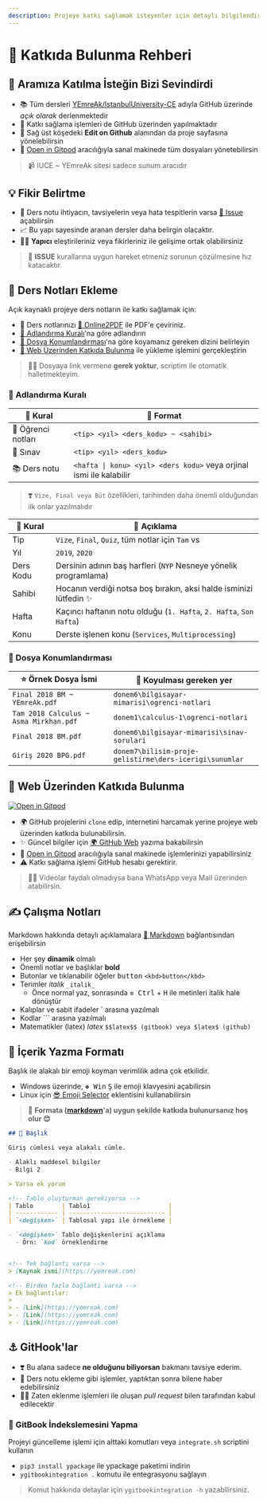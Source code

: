 ```yaml
---
description: Projeye katkı sağlamak isteyenler için detaylı bilgilendirme yazım
---
```


# 💖 Katkıda Bulunma Rehberi

<!-- TODO: Forkları güncelleme alanı eklenecek -->

## 🎈 Aramıza Katılma İsteğin Bizi Sevindirdi

- 📚 Tüm dersleri [YEmreAk/IstanbulUniversity-CE](https://github.com/YEmreAk/IstanbulUniversity-CE) adıyla GitHub üzerinde *açık olarak* derlenmektedir
- 🤝 Katkı sağlama işlemleri de GitHub üzerinden yapılmaktadır
- 🏹 Sağ üst köşedeki  **Edit on Github** alanından da proje sayfasına yönelebilirsin
- 🌃 [Open in Gitpod](https://gitpod.io/#https://github.com/YEmreAk/IstanbulUniversity-CE) aracılığıyla sanal makinede tüm dosyaları yönetebilirsin

> 📹 IUCE ~ YEmreAk sitesi sadece sunum aracıdır

## 💡 Fikir Belirtme <a name="fikir-belirtme"></a>

- 📙 Ders notu ihtiyacın, tavsiyelerin veya hata tespitlerin varsa [🦋 Issue](https://github.com/yedhrab/IstanbulUniversity-CE/issues) açabilirsin
- 📈 Bu yapı sayesinde aranan dersler daha belirgin olacaktır.
- 👮‍♂️ **Yapıcı** eleştirileriniz veya fikirleriniz ile gelişime ortak olabilirsiniz

> 📌 **ISSUE** kurallarına uygun hareket etmeniz sorunun çözülmesine hız katacaktır.

## 📙 Ders Notları Ekleme <a name="ders-notlari-ekleme"></a>

Açık kaynaklı projeye ders notların ile katkı sağlamak için:

- 💫 Ders notlarınızı [📕 Online2PDF](https://online2pdf.com/) ile PDF'e çeviriniz.
- [👮‍ Adlandırma Kuralı](#adlandirma-kurali)'na göre adlandırın
- [🚙 Dosya Konumlandırması](#dosya-konumlandirmasi)'na göre koyamanız gereken dizini belirleyin
- [🚀 Web Üzerinden Katkıda Bulunma](#web-uzerinden-katkida-bulunma) ile yükleme işlemini gerçekleştirin

> 👨‍💻 Dosyaya link vermene **gerek yoktur**, scriptim ile otomatik halletmekteyim.

### 👮‍ Adlandırma Kuralı <a name="adlandirma-kurali"></a>

| 👮‍ Kural | 📑 Format                                                      |
| --------- | ---------------------------------------------------------------- |
| 📕 Öğrenci notları       |  `<tip> <yıl> <ders_kodu> ~ <sahibi>`                 |
| 📃 Sınav       |  `<tip> <yıl> <ders_kodu>`                 |
| 📚 Ders notu | `<hafta \| konu> <yıl> <ders kodu>` veya orjinal ismi ile kalabilir |

> ❣️ `Vize, Final veya Büt` özellikleri, tarihinden daha önemli olduğundan ilk onlar yazılmalıdır

| 👮‍ Kural | 📜 Açıklama                                                      |
| --------- | ---------------------------------------------------------------- |
| Tip       | `Vize`, `Final`, `Quiz`, tüm notlar için `Tam` vs                |
| Yıl       | `2019`, `2020`                                                   |
| Ders Kodu | Dersinin adının baş harfleri (`NYP` Nesneye yönelik programlama) |
| Sahibi    | Hocanın verdiği notsa boş bırakın, aksi halde isminizi lütfedin ✨|
| Hafta | Kaçıncı haftanın notu olduğu (`1. Hafta`, `2. Hafta`, `Son Hafta`) |
| Konu | Derste işlenen konu (`Services`, `Multiprocessing`) |

### 🚙 Dosya Konumlandırması <a name="dosya-konumlandirmasi"></a>

| ⭐ Örnek Dosya İsmi                     | 📁 Koyulması gereken yer                                        |
| -------------------------------------- | --------------------------------------------------------------- |
| `Final 2018 BM ~ YEmreAk.pdf`     | `donem6\bilgisayar-mimarisi\ogrenci-notlari` |
| `Tam 2018 Calculus ~ Asma Mirkhan.pdf` | `donem1\calculus-1\ogrenci-notlari`      |
| `Final 2018 BM.pdf`                    | `donem6\bilgisayar-mimarisi\sinav-sorulari`  |
| `Giriş 2020 BPG.pdf` | `donem7\bilisim-proje-gelistirme\ders-icerigi\sunumlar` |

## 🚀 Web Üzerinden Katkıda Bulunma <a name="web-uzerinden-katkida-bulunma"></a>

[![Open in Gitpod](https://gitpod.io/button/open-in-gitpod.svg)](https://gitpod.io/#https://github.com/YEmreAk/IstanbulUniversity-CE)

- 🌍 GitHub projelerini `clone` edip, internetini harcamak yerine projeye web üzerinden katkıda bulunabilirsin.
- ✨ Güncel bilgiler için [🌍 GitHub Web](https://lib.yemreak.com/proje-yoenetimi/github/github-web) yazıma bakabilirsin
- 🌃 [Open in Gitpod](https://gitpod.io/#https://github.com/YEmreAk/IstanbulUniversity-CE) aracılığıyla sanal makinede işlemlerinizi yapabilirsiniz
- ⚠️ Katkı sağlama işlemi GitHub hesabı gerektirir.

> 💁‍♂️ Videolar faydalı olmadıysa bana WhatsApp veya Mail üzerinden atabilirsin.

## ✍ Çalışma Notları

Markdown hakkında detaylı açıklamalara [📑 Markdown](https://lib.yemreak.com/1-programlama-notlari/0-genel-notlar/2-markdown) bağlantısından erişebilirsin

- Her şey **dinamik** olmalı
- Önemli notlar ve başlıklar **bold**
- Butonlar ve tıklanabilir öğeler <kbd>button</kbd> `<kbd>button</kbd>`
- Terimler _italik_ `_italik_`
  - Önce normal yaz, sonrasında <kbd>✲ Ctrl</kbd> + <kbd>H</kbd> ile metinleri italik hale dönüştür
- Kalıplar ve sabit ifadeler \` arasına yazılmalı
- Kodlar ``` arasına yazılmalı
- Matematikler (latex) $latex$ `$$latex$$ (gitbook) veya $latex$ (github) `

## 📑 İçerik Yazma Formatı

Başlık ile alakalı bir emoji koyman verimlilik adına çok etkilidir.

- Windows üzerinde, <kbd>❖ Win</kbd> <kbd>Ş</kbd> ile emoji klavyesini açabilirsin
- Linux için [😎 Emoji Selector](https://extensions.gnome.org/extension/1162/emoji-selector/) eklentisini kullanabilirsin

> 📌 **Formata ([markdown](https://lib.yemreak.com/1-programlama-notlari/0-genel-notlar/2-markdown)'a) uygun şekilde katkıda bulunursanız hoş olur 😊**

```md
## 🌟 Başlık

Giriş cümlesi veya alakalı cümle.

- Alaklı maddesel bilgiler
- Bilgi 2

> Varsa ek yorum

<!-- Tablo oluşturman gerekiyorsa -->
| Tablo        | Tablo1                      |
| ------------ | --------------------------- |
| `<değişken>` | Tablosal yapı ile örnekleme |

- `<değişken>` Tablo değişkenlerini açıklama
  - Örn: `kod` örneklendirme


<!-- Tek bağlantı varsa -->
> [Kaynak ismi](https://yemreak.com)

<!-- Birden fazla bağlantı varsa -->
> Ek bağlantılar:
>
> - [Link](https://yemreak.com)
> - [Link](https://yemreak.com)
> - [Link](https://yemreak.com)

```

## ⚓ GitHook'lar

- ❣️ Bu alana sadece **ne olduğunu biliyorsan** bakmanı tavsiye ederim.
- 📢 Ders notu ekleme gibi işlemler, yaptıktan sonra bilene haber edebilirsiniz
- 💁‍♂️ Zaten eklenme işlemleri ile oluşan *pull request* bilen tarafından kabul edilecektir

### 💫 GitBook İndekslemesini Yapma

Projeyi güncelleme işlemi için alttaki komutları veya `integrate.sh` scriptini kullanın

- `pip3 install ypackage` ile ypackage paketimi indirin
- `ygitbookintegration .` komutu ile entegrasyonu sağlayın

> Komut hakkında detaylar için `ygitbookintegration -h` yazabilirsiniz.

